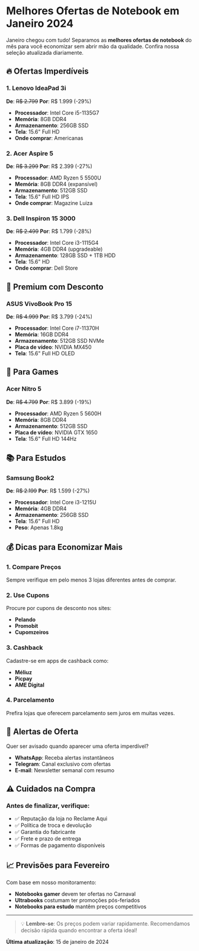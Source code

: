 
# Melhores Ofertas de Notebook em Janeiro 2024

Janeiro chegou com tudo! Separamos as **melhores ofertas de notebook** do mês para você economizar sem abrir mão da qualidade. Confira nossa seleção atualizada diariamente.

## 🔥 Ofertas Imperdíveis

### 1. Lenovo IdeaPad 3i
**De**: ~~R$ 2.799~~ **Por**: R$ 1.999 (-29%)

- **Processador**: Intel Core i5-1135G7
- **Memória**: 8GB DDR4
- **Armazenamento**: 256GB SSD
- **Tela**: 15.6" Full HD
- **Onde comprar**: Americanas

### 2. Acer Aspire 5
**De**: ~~R$ 3.299~~ **Por**: R$ 2.399 (-27%)

- **Processador**: AMD Ryzen 5 5500U
- **Memória**: 8GB DDR4 (expansível)
- **Armazenamento**: 512GB SSD
- **Tela**: 15.6" Full HD IPS
- **Onde comprar**: Magazine Luiza

### 3. Dell Inspiron 15 3000
**De**: ~~R$ 2.499~~ **Por**: R$ 1.799 (-28%)

- **Processador**: Intel Core i3-1115G4
- **Memória**: 4GB DDR4 (upgradeable)
- **Armazenamento**: 128GB SSD + 1TB HDD
- **Tela**: 15.6" HD
- **Onde comprar**: Dell Store

## 💎 Premium com Desconto

### ASUS VivoBook Pro 15
**De**: ~~R$ 4.999~~ **Por**: R$ 3.799 (-24%)

- **Processador**: Intel Core i7-11370H
- **Memória**: 16GB DDR4
- **Armazenamento**: 512GB SSD NVMe
- **Placa de vídeo**: NVIDIA MX450
- **Tela**: 15.6" Full HD OLED

## 🎯 Para Games

### Acer Nitro 5
**De**: ~~R$ 4.799~~ **Por**: R$ 3.899 (-19%)

- **Processador**: AMD Ryzen 5 5600H
- **Memória**: 8GB DDR4
- **Armazenamento**: 512GB SSD
- **Placa de vídeo**: NVIDIA GTX 1650
- **Tela**: 15.6" Full HD 144Hz

## 📚 Para Estudos

### Samsung Book2
**De**: ~~R$ 2.199~~ **Por**: R$ 1.599 (-27%)

- **Processador**: Intel Core i3-1215U
- **Memória**: 4GB DDR4
- **Armazenamento**: 256GB SSD
- **Tela**: 15.6" Full HD
- **Peso**: Apenas 1.8kg

## 💰 Dicas para Economizar Mais

### 1. Compare Preços
Sempre verifique em pelo menos 3 lojas diferentes antes de comprar.

### 2. Use Cupons
Procure por cupons de desconto nos sites:
- **Pelando**
- **Promobit** 
- **Cupomzeiros**

### 3. Cashback
Cadastre-se em apps de cashback como:
- **Méliuz**
- **Picpay**
- **AME Digital**

### 4. Parcelamento
Prefira lojas que oferecem parcelamento sem juros em muitas vezes.

## 🚨 Alertas de Oferta

Quer ser avisado quando aparecer uma oferta imperdível? 

- **WhatsApp**: Receba alertas instantâneos
- **Telegram**: Canal exclusivo com ofertas
- **E-mail**: Newsletter semanal com resumo

## ⚠️ Cuidados na Compra

### Antes de finalizar, verifique:
- ✅ Reputação da loja no Reclame Aqui
- ✅ Política de troca e devolução
- ✅ Garantia do fabricante
- ✅ Frete e prazo de entrega
- ✅ Formas de pagamento disponíveis

## 📈 Previsões para Fevereiro

Com base em nosso monitoramento:
- **Notebooks gamer** devem ter ofertas no Carnaval
- **Ultrabooks** costumam ter promoções pós-feriados
- **Notebooks para estudo** mantêm preços competitivos

---

> 💡 **Lembre-se**: Os preços podem variar rapidamente. Recomendamos decisão rápida quando encontrar a oferta ideal!

**Última atualização**: 15 de janeiro de 2024
